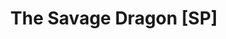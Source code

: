 ---
title: "The Savage Dragon [SP]"
issue: "1"
issue_nr: 1
full_title: Un dÃ­a duro
subtitle: ""
story_arc: ""
crossover: ""
variant: ""
publisher: Image Comics
creators: 
  - Don Simpson
  - Erik Larsen
release_date: Jun 1993
release_year: 1993
genre:
  - ""
format: Comic
pages: 0
signed_by: ""
price: 1.95
---